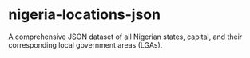 # nigeria-locations-json
A comprehensive JSON dataset of all Nigerian states, capital, and their corresponding local government areas (LGAs). 

